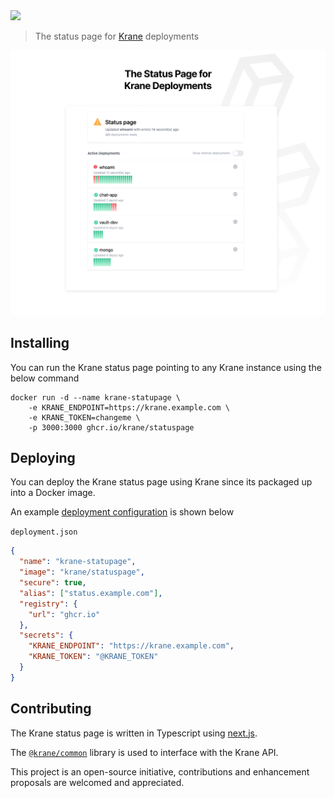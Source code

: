 <img src="https://github.com/krane/krane/blob/main/docs/assets/krane-wordmark.png?raw=true" width="350">

> The status page for [Krane](https://docs.krane.sh) deployments

![Status Page](public/images/ui-page.png)

## Installing

You can run the Krane status page pointing to any Krane instance using the below command

```
docker run -d --name krane-statupage \
    -e KRANE_ENDPOINT=https://krane.example.com \
    -e KRANE_TOKEN=changeme \
    -p 3000:3000 ghcr.io/krane/statuspage
```

## Deploying

You can deploy the Krane status page using Krane since its packaged up into a Docker image.

An example [deployment configuration](https://docs.krane.sh/#/docs/deployment) is shown below

`deployment.json`

```json
{
  "name": "krane-statupage",
  "image": "krane/statuspage",
  "secure": true,
  "alias": ["status.example.com"],
  "registry": {
    "url": "ghcr.io"
  },
  "secrets": {
    "KRANE_ENDPOINT": "https://krane.example.com",
    "KRANE_TOKEN": "@KRANE_TOKEN"
  }
}
```

## Contributing

The Krane status page is written in Typescript using [next.js](https://nextjs.org/).

The [`@krane/common`](https://github.com/krane/common) library is used to interface with the Krane API.

This project is an open-source initiative, contributions and enhancement proposals are welcomed and appreciated.
